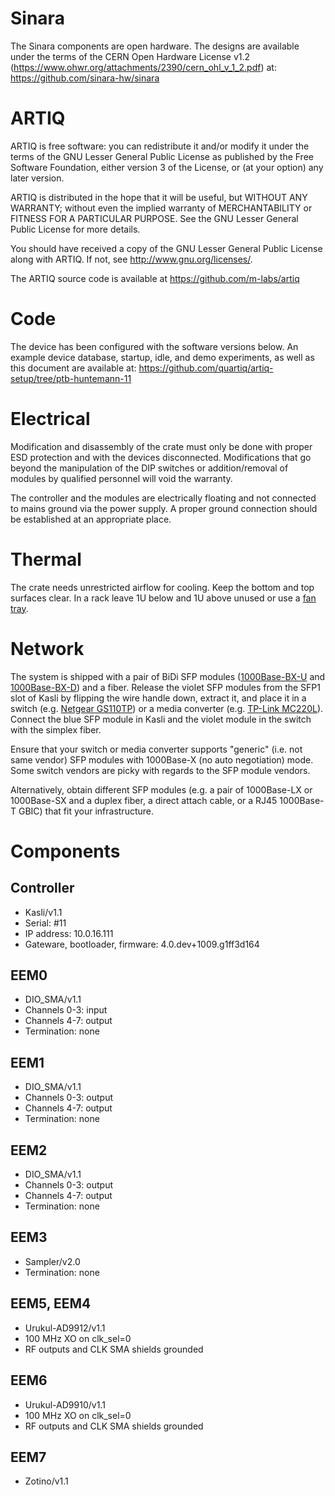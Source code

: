 # Sinara

The Sinara components are open hardware. The designs are available under the
terms of the CERN Open Hardware License v1.2
(https://www.ohwr.org/attachments/2390/cern_ohl_v_1_2.pdf) at:
https://github.com/sinara-hw/sinara

# ARTIQ

ARTIQ is free software: you can redistribute it and/or modify it under the
terms of the GNU Lesser General Public License as published by the Free
Software Foundation, either version 3 of the License, or (at your option) any
later version.

ARTIQ is distributed in the hope that it will be useful, but WITHOUT ANY
WARRANTY; without even the implied warranty of MERCHANTABILITY or FITNESS FOR A
PARTICULAR PURPOSE. See the GNU Lesser General Public License for more details.

You should have received a copy of the GNU Lesser General Public License along
with ARTIQ. If not, see <http://www.gnu.org/licenses/>.

The ARTIQ source code is available at https://github.com/m-labs/artiq

# Code

The device has been configured with the software versions below.
An example device database, startup, idle, and demo experiments, as well
as this document are available at:
https://github.com/quartiq/artiq-setup/tree/ptb-huntemann-11

# Electrical

Modification and disassembly of the crate must only be done with proper ESD
protection and with the devices disconnected. Modifications that go beyond the
manipulation of the DIP switches or addition/removal of modules by qualified
personnel will void the warranty.

The controller and the modules are electrically floating and not connected
to mains ground via the power supply. A proper ground connection should be
established at an appropriate place.

# Thermal

The crate needs unrestricted airflow for cooling. Keep the bottom and top
surfaces clear. In a rack leave 1U below and 1U above unused or use a [fan](https://www.reichelt.de/Zubehoer-Schaltschrankgehaeuse/LOGILINK-FAU02FG/3/index.html?ARTICLE=161905) [tray](https://www.digikey.de/product-detail/en/orion-fans/OA300ST-230/1053-1428-ND/2658718).

# Network

The system is shipped with a pair of BiDi SFP modules ([1000Base-BX-U](https://www.fs.com/products/11802.html) and [1000Base-BX-D](https://www.fs.com/products/11795.html)) and a fiber.
Release the violet SFP modules from the SFP1 slot of Kasli by flipping the wire
handle down, extract it, and place it in a switch (e.g. [Netgear
GS110TP](https://www.netgear.com/support/product/GS110TP.aspx)) or a media
converter (e.g. [TP-Link
MC220L](https://www.tp-link.com/us/products/details/cat-43_MC220L.html)).
Connect the blue SFP module in Kasli and the violet module in the switch with
the simplex fiber.

Ensure that your switch or media converter supports "generic" (i.e. not same vendor) SFP modules with 1000Base-X (no auto negotiation) mode. Some switch vendors are picky with regards to the SFP module vendors.

Alternatively, obtain different SFP modules (e.g. a pair of 1000Base-LX or
1000Base-SX and a duplex fiber, a direct attach cable, or a RJ45 1000Base-T GBIC) that fit your infrastructure.

# Components

## Controller

* Kasli/v1.1
* Serial: #11
* IP address: 10.0.16.111
* Gateware, bootloader, firmware: 4.0.dev+1009.g1ff3d164

## EEM0

* DIO_SMA/v1.1
* Channels 0-3: input
* Channels 4-7: output
* Termination: none

## EEM1

* DIO_SMA/v1.1
* Channels 0-3: output
* Channels 4-7: output
* Termination: none

## EEM2

* DIO_SMA/v1.1
* Channels 0-3: output
* Channels 4-7: output
* Termination: none

## EEM3

* Sampler/v2.0
* Termination: none

## EEM5, EEM4

* Urukul-AD9912/v1.1
* 100 MHz XO on clk_sel=0
* RF outputs and CLK SMA shields grounded

## EEM6

* Urukul-AD9910/v1.1
* 100 MHz XO on clk_sel=0
* RF outputs and CLK SMA shields grounded

## EEM7

* Zotino/v1.1
